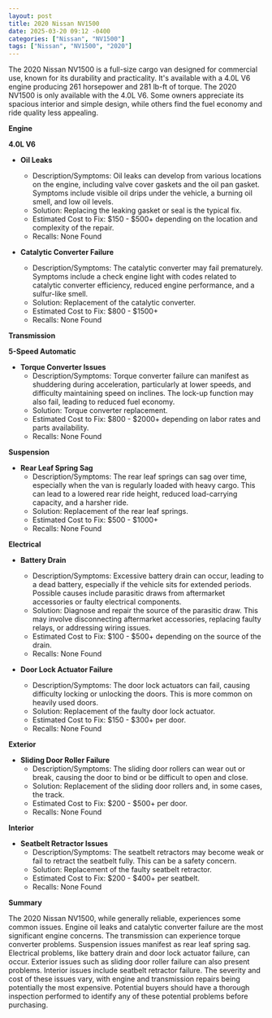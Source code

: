 ```yaml
---
layout: post
title: 2020 Nissan NV1500
date: 2025-03-20 09:12 -0400
categories: ["Nissan", "NV1500"]
tags: ["Nissan", "NV1500", "2020"]
---
```

The 2020 Nissan NV1500 is a full-size cargo van designed for commercial use, known for its durability and practicality. It's available with a 4.0L V6 engine producing 261 horsepower and 281 lb-ft of torque. The 2020 NV1500 is only available with the 4.0L V6. Some owners appreciate its spacious interior and simple design, while others find the fuel economy and ride quality less appealing.

**Engine**

**4.0L V6**

*   **Oil Leaks**
    *   Description/Symptoms: Oil leaks can develop from various locations on the engine, including valve cover gaskets and the oil pan gasket. Symptoms include visible oil drips under the vehicle, a burning oil smell, and low oil levels.
    *   Solution: Replacing the leaking gasket or seal is the typical fix.
    *   Estimated Cost to Fix: $150 - $500+ depending on the location and complexity of the repair.
    * Recalls: None Found

*   **Catalytic Converter Failure**
    *   Description/Symptoms: The catalytic converter may fail prematurely. Symptoms include a check engine light with codes related to catalytic converter efficiency, reduced engine performance, and a sulfur-like smell.
    *   Solution: Replacement of the catalytic converter.
    *   Estimated Cost to Fix: $800 - $1500+
    * Recalls: None Found

**Transmission**

**5-Speed Automatic**

*   **Torque Converter Issues**
    *   Description/Symptoms: Torque converter failure can manifest as shuddering during acceleration, particularly at lower speeds, and difficulty maintaining speed on inclines. The lock-up function may also fail, leading to reduced fuel economy.
    *   Solution: Torque converter replacement.
    *   Estimated Cost to Fix: $800 - $2000+ depending on labor rates and parts availability.
    * Recalls: None Found

**Suspension**

*   **Rear Leaf Spring Sag**
    *   Description/Symptoms: The rear leaf springs can sag over time, especially when the van is regularly loaded with heavy cargo. This can lead to a lowered rear ride height, reduced load-carrying capacity, and a harsher ride.
    *   Solution: Replacement of the rear leaf springs.
    *   Estimated Cost to Fix: $500 - $1000+
    * Recalls: None Found

**Electrical**

*   **Battery Drain**
    *   Description/Symptoms: Excessive battery drain can occur, leading to a dead battery, especially if the vehicle sits for extended periods. Possible causes include parasitic draws from aftermarket accessories or faulty electrical components.
    *   Solution: Diagnose and repair the source of the parasitic draw. This may involve disconnecting aftermarket accessories, replacing faulty relays, or addressing wiring issues.
    *   Estimated Cost to Fix: $100 - $500+ depending on the source of the drain.
    * Recalls: None Found

*   **Door Lock Actuator Failure**
    *   Description/Symptoms: The door lock actuators can fail, causing difficulty locking or unlocking the doors. This is more common on heavily used doors.
    *   Solution: Replacement of the faulty door lock actuator.
    *   Estimated Cost to Fix: $150 - $300+ per door.
    * Recalls: None Found

**Exterior**

*   **Sliding Door Roller Failure**
    *   Description/Symptoms: The sliding door rollers can wear out or break, causing the door to bind or be difficult to open and close.
    *   Solution: Replacement of the sliding door rollers and, in some cases, the track.
    *   Estimated Cost to Fix: $200 - $500+ per door.
    * Recalls: None Found

**Interior**

*   **Seatbelt Retractor Issues**
    *   Description/Symptoms: The seatbelt retractors may become weak or fail to retract the seatbelt fully. This can be a safety concern.
    *   Solution: Replacement of the faulty seatbelt retractor.
    *   Estimated Cost to Fix: $200 - $400+ per seatbelt.
    * Recalls: None Found

**Summary**

The 2020 Nissan NV1500, while generally reliable, experiences some common issues. Engine oil leaks and catalytic converter failure are the most significant engine concerns. The transmission can experience torque converter problems. Suspension issues manifest as rear leaf spring sag. Electrical problems, like battery drain and door lock actuator failure, can occur. Exterior issues such as sliding door roller failure can also present problems. Interior issues include seatbelt retractor failure. The severity and cost of these issues vary, with engine and transmission repairs being potentially the most expensive. Potential buyers should have a thorough inspection performed to identify any of these potential problems before purchasing.

